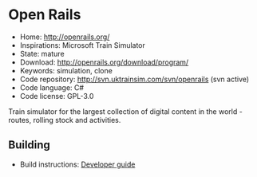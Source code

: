 # Open Rails

- Home: http://openrails.org/
- Inspirations: Microsoft Train Simulator
- State: mature
- Download: http://openrails.org/download/program/
- Keywords: simulation, clone
- Code repository: http://svn.uktrainsim.com/svn/openrails (svn active)
- Code language: C#
- Code license: GPL-3.0

Train simulator for the largest collection of digital content in the world - routes, rolling stock and activities.

## Building

- Build instructions: [Developer guide](http://openrails.org/contribute/developing-code/)
